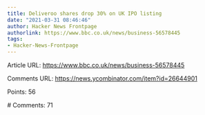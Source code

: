 ```yaml
---
title: Deliveroo shares drop 30% on UK IPO listing
date: "2021-03-31 08:46:46"
author: Hacker News Frontpage
authorlink: https://www.bbc.co.uk/news/business-56578445
tags:
- Hacker-News-Frontpage
---
```


<p>Article URL: <a href="https://www.bbc.co.uk/news/business-56578445">https://www.bbc.co.uk/news/business-56578445</a></p>
<p>Comments URL: <a href="https://news.ycombinator.com/item?id=26644901">https://news.ycombinator.com/item?id=26644901</a></p>
<p>Points: 56</p>
<p># Comments: 71</p>
